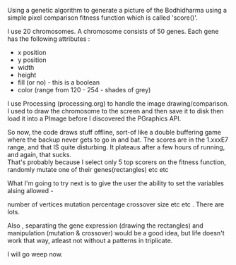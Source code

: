 Using a genetic algorithm to generate a picture of the Bodhidharma using a simple pixel comparison fitness function which is 
called 'score()'.  

I use 20 chromosomes.
A chromosome consists of 50 genes.
Each gene has the following attributes :
- x position
- y position
- width
- height
- fill (or no) - this is a boolean
- color (range from 120 - 254 - shades of grey)

I use Processing (processing.org) to handle the image drawing/comparison.
I used to draw the chromosome to the screen and then save it to disk then load it into a PImage
before I discovered the PGraphics API.

So now, the code draws stuff offline, sort-of like a double buffering game where the backup never gets to go in and bat. 
The scores are in the 1.xxxE7 range, and that IS quite disturbing.
It plateaus after a few hours of running, and again, that sucks.  
That's probably because I select only 5 top scorers on the fitness function, randomly mutate one of their genes(rectangles)
etc etc

What I'm going to try next is to give the user the ability to set the variables alsing allowed -

number of vertices
mutation percentage
crossover size
etc etc . There are lots.

Also , separating the gene expression (drawing the rectangles) and manipulation (mutation & crossover) 
would be a good idea, but life doesn't work that way, atleast not without a patterns in triplicate.

I will go weep now.
